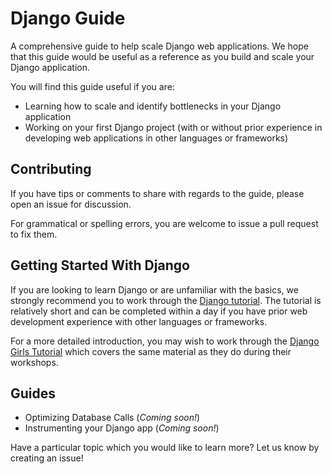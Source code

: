 # Django Guide

A comprehensive guide to help scale Django web applications. We hope that this guide would be useful as a reference as you build and scale your Django application.

You will find this guide useful if you are:
- Learning how to scale and identify bottlenecks in your Django application
- Working on your first Django project (with or without prior experience in developing web applications in other languages or frameworks)

## Contributing

If you have tips or comments to share with regards to the guide, please open an issue for discussion.

For grammatical or spelling errors, you are welcome to issue a pull request to fix them.

## Getting Started With Django

If you are looking to learn Django or are unfamiliar with the basics, we strongly recommend you to work through the [Django tutorial](https://docs.djangoproject.com/en/1.9/intro/tutorial01/). The tutorial is relatively short and can be completed within a day if you have
prior web development experience with other languages or frameworks.

For a more detailed introduction, you may wish to work through the [Django Girls Tutorial](http://tutorial.djangogirls.org/en/) which covers the same material as they do during their workshops.

## Guides

- Optimizing Database Calls (*Coming soon!*)
- Instrumenting your Django app (*Coming soon!*)

Have a particular topic which you would like to learn more? Let us know by creating an issue!
